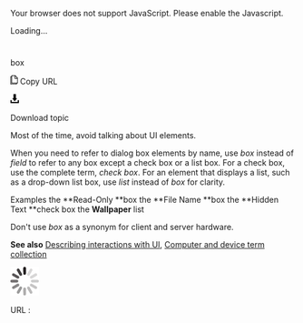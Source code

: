 Your browser does not support JavaScript. Please enable the Javascript.

Loading...

# 

box

![Copy URL](box_files/Copy.png)
Copy URL

![Download](box_files/Download.png)

Download topic

Most of the time, avoid talking about UI elements. 

When you need to refer to dialog box elements by name, use *box* instead of *field* to refer to any box except a check box or a list box. For a check box, use the complete term, *check box*. For an element that displays a list, such as a drop-down list box, use *list* instead of *box* for clarity.

Examples
the **Read-Only **box 
the **File Name **box 
the **Hidden Text **check box 
the **Wallpaper** list

Don't use *box* as a synonym for client and server hardware. 

**See also** [Describing interactions with UI](https://worldready.cloudapp.net/Styleguide/Read?id=2700&topicid=26472), [Computer and device term collection](https://worldready.cloudapp.net/Styleguide/Read?id=2700&topicid=26597)

![In progress](box_files/activity-large.gif)

URL :
